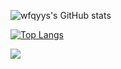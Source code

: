 ![wfqyys's GitHub stats](https://github-readme-stats.vercel.app/api?username=wfqyys&show_icons=true&count_private=true&theme=ambient_gradient)

[![Top Langs](https://github-readme-stats.vercel.app/api/top-langs/?username=wfqyys&layout=compact)](https://github.com/wfqyys)

![](https://komarev.com/ghpvc/?username=wfqyys&color=blue)
